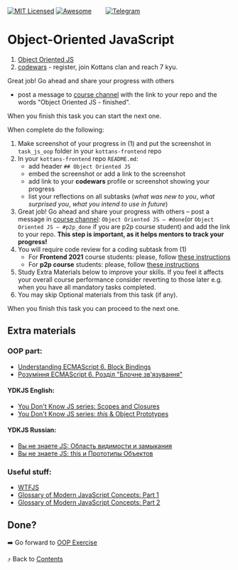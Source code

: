 [![MIT Licensed][icon-mit]][license]
[![Awesome][icon-awesome]][awesome]
&nbsp;&nbsp;&nbsp;&nbsp;&nbsp;&nbsp;
[![Telegram][icon-chat]][chat]

# Object-Oriented JavaScript

1. [Object Oriented JS](https://classroom.udacity.com/courses/ud015)
1. [codewars](https://www.codewars.com/) - register, join Kottans clan and reach 7 kyu.

Great job! Go ahead and share your progress with others
- post a message to [course channel][chat] with the link to your
repo and the words "Object Oriented JS - finished".

When you finish this task you can start the next one.

When complete do the following:
1. Make screenshot of your progress in (1)
   and put the screenshot in `task_js_oop` folder in
   your `kottans-frontend` repo
1. In your `kottans-frontend` repo `README.md`:
   * add header `## Object Oriented JS`
   * embed the screenshot or add a link to the screenshot
   * add link to your **codewars** profile or screenshot
     showing your progress
   * list your reflections on all subtasks
     (_what was new to you_, _what surprised you_, _what you intend to use in future_)
1. Great job! Go ahead and share your progress with others –
   post a message in [course channel][chat]:
   `Object Oriented JS — #done`(or `Object Oriented JS — #p2p_done` if you are p2p course student)  and add the link to your repo. **This step is important, as it helps mentors to track your progress!**
1. You will require code review for a coding subtask from (1)
   - For **Frontend 2021** course students: please, follow [these instructions](https://github.com/kottans/frontend-2021-homeworks/blob/master/README.md)
   - For **p2p course** students: please, follow [these instructions](https://github.com/kottans/frontend-2019-p2p/blob/master/CONTRIBUTING.md)
1. Study Extra Materials below to improve your skills.
   If you feel it affects your overall course performance consider
   reverting to those later e.g. when you have all mandatory tasks completed.
1. You may skip Optional materials from this task (if any).

When you finish this task you can proceed to the next one.

## Extra materials

### OOP part:

- [Understanding ECMAScript 6. Block Bindings](https://leanpub.com/understandinges6/read/#leanpub-auto-block-bindings)
- [Рoзуміння ECMAScript 6. Розділ "Блочне зв'язування"](https://understandinges6.denysdovhan.com/manuscript/01-Block-Bindings.html)

#### YDKJS English:

- [You Don't Know JS series: Scopes and Closures](https://github.com/getify/You-Dont-Know-JS/blob/master/scope%20&%20closures/README.md#you-dont-know-js-scope--closures)
- [You Don't Know JS series: _this_ & Object Prototypes](https://github.com/getify/You-Dont-Know-JS/blob/master/this%20&%20object%20prototypes/README.md#you-dont-know-js-this--object-prototypes)

#### YDKJS Russian:

- [Вы не знаете JS: Область видимости и замыкания](https://github.com/azat-io/you-dont-know-js-ru/blob/master/scope%20%26%20closures/README.md#%D0%92%D1%8B-%D0%BD%D0%B5-%D0%B7%D0%BD%D0%B0%D0%B5%D1%82%D0%B5-js-%D0%9E%D0%B1%D0%BB%D0%B0%D1%81%D1%82%D1%8C-%D0%B2%D0%B8%D0%B4%D0%B8%D0%BC%D0%BE%D1%81%D1%82%D0%B8-%D0%B8-%D0%B7%D0%B0%D0%BC%D1%8B%D0%BA%D0%B0%D0%BD%D0%B8%D1%8F)
- [Вы не знаете JS: this и Прототипы Объектов](https://github.com/azat-io/you-dont-know-js-ru/blob/master/this%20%26%20object%20prototypes/README.md#you-dont-know-js-this--object-prototypes)

### Useful stuff:

- [WTFJS](https://github.com/denysdovhan/wtfjs/blob/master/README.md)
- [Glossary of Modern JavaScript Concepts: Part 1](https://auth0.com/blog/glossary-of-modern-javascript-concepts/)
- [Glossary of Modern JavaScript Concepts: Part 2](https://auth0.com/blog/glossary-of-modern-javascript-concepts-part-2/)


## Done?

➡️ Go forward to [OOP Exercise](js-post-oop.md)

⤴️ Back to [Contents](../contents.md)


[icon-chat]: https://img.shields.io/badge/chat-on%20telegram-blue.svg
[icon-mit]: https://img.shields.io/badge/license-MIT-blue.svg
[icon-awesome]: https://cdn.rawgit.com/sindresorhus/awesome/d7305f38d29fed78fa85652e3a63e154dd8e8829/media/badge.svg

[license]: https://github.com/Kottans/web/blob/master/LICENSE.md
[awesome]: https://github.com/sindresorhus/awesome#front-end-development
[chat]: https://t.me/joinchat/CX8EF1JmLm9IM6J6oy2U7Q

